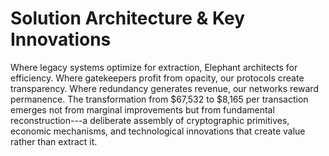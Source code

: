 # Solution Architecture & Key Innovations

Where legacy systems optimize for extraction, Elephant architects for
efficiency. Where gatekeepers profit from opacity, our protocols create
transparency. Where redundancy generates revenue, our networks reward
permanence. The transformation from \$67,532 to \$8,165 per transaction
emerges not from marginal improvements but from fundamental
reconstruction---a deliberate assembly of cryptographic primitives,
economic mechanisms, and technological innovations that create value
rather than extract it.
